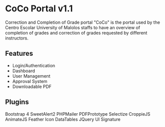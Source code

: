 
# CoCo Portal v1.1

Correction and Completion of Grade portal "CoCo" is the portal used by the Centro Escolar University of Malolos staffs to have an overview of completion of grades and correction of grades requested by different instructors.

## Features

- Login/Authentication
- Dashboard
- User Management
- Approval System
- Downloadable PDF

## Plugins

Bootstrap 4
SweetAlert2
PHPMailer
PDFPrototype
Selectize
CroppieJS
AnimateJS
Feather Icon
DataTables
JQuery UI Signature

